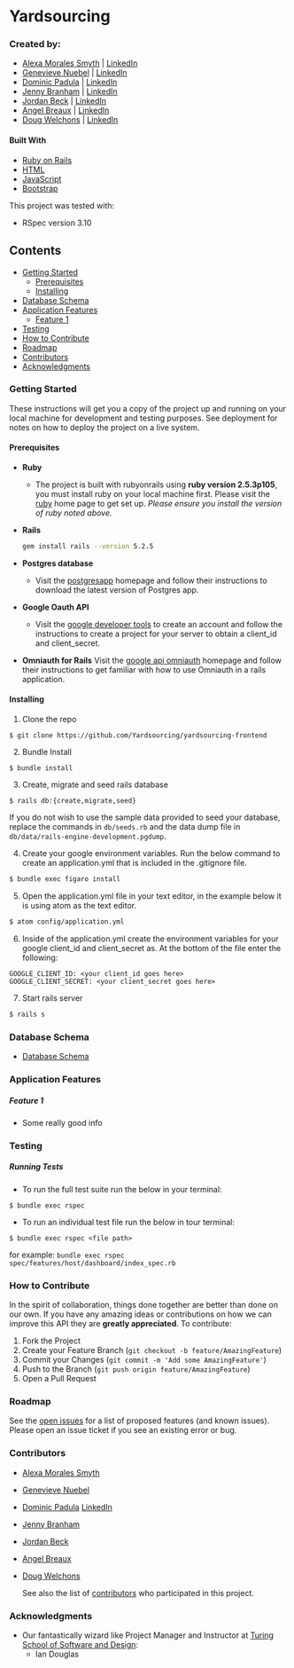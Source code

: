 # Yardsourcing

<Compelling Application description goes here>

### Created by:
- [Alexa Morales Smyth](https://github.com/amsmyth1) | [LinkedIn](https://www.linkedin.com/in/moralesalexa/)
- [Genevieve Nuebel](https://github.com/Gvieve) | [LinkedIn](https://www.linkedin.com/in/genevieve-nuebel)
- [Dominic Padula]() | [LinkedIn]()
- [Jenny Branham](https://github.com/jbranham1) | [LinkedIn](https://www.linkedin.com/in/jenny-branham)
- [Jordan Beck](https://github.com/jordanfbeck0528) | [LinkedIn](https://www.linkedin.com/in/jordan-f-beck/)
- [Angel Breaux](https://github.com/abreaux26) | [LinkedIn](https://www.linkedin.com/in/angel-breaux)
- [Doug Welchons](https://github.com/DougWelchons/) | [LinkedIn](https://www.linkedin.com/in/douglas-welchons)

#### Built With
* [Ruby on Rails](https://rubyonrails.org)
* [HTML](https://html.com)
* [JavaScript](https://www.javascript.com)
* [Bootstrap](https://getbootstrap.com/)

This project was tested with:
* RSpec version 3.10

## Contents
- [Getting Started](#getting-started)
  - [Prerequisites](#prerequisites)
  - [Installing](#installing)
- [Database Schema](#database-schema)  
- [Application Features](#application-features)
  - [Feature 1](#feature-1)
- [Testing](#testing)
- [How to Contribute](#how-to-contribute)
- [Roadmap](#roadmap)
- [Contributors](#contributors)
- [Acknowledgments](#acknowledgments)

### Getting Started

These instructions will get you a copy of the project up and running on your local machine for development and testing purposes. See deployment for notes on how to deploy the project on a live system.

#### Prerequisites

* __Ruby__

  - The project is built with rubyonrails using __ruby version 2.5.3p105__, you must install ruby on your local machine first. Please visit the [ruby](https://www.ruby-lang.org/en/documentation/installation/) home page to get set up. _Please ensure you install the version of ruby noted above._

* __Rails__
  ```sh
  gem install rails --version 5.2.5
  ```

* __Postgres database__
  - Visit the [postgresapp](https://postgresapp.com/downloads.html) homepage and follow their instructions to download the latest version of Postgres app.

* __Google Oauth API__
  - Visit the [google developer tools](https://console.developers.google.com/project) to create an account and follow the instructions to create a project for your server to obtain a client_id and client_secret.

* __Omniauth for Rails__
  Visit the [google api omniauth](https://www.twilio.com/blog/2014/09/gmail-api-oauth-rails.html) homepage and follow their instructions to get familiar with how to use Omniauth in a rails application.


#### Installing

1. Clone the repo
  ```
  $ git clone https://github.com/Yardsourcing/yardsourcing-frontend
  ```

2. Bundle Install
  ```
  $ bundle install
  ```

3. Create, migrate and seed rails database
  ```
  $ rails db:{create,migrate,seed}
  ```

  If you do not wish to use the sample data provided to seed your database, replace the commands in `db/seeds.rb` and the data dump file in `db/data/rails-engine-development.pgdump`.

  4. Create your google environment variables. Run the below command to create an application.yml that is included in the .gitignore file.
  ```sh
  $ bundle exec figaro install
  ```

  5. Open the application.yml file in your text editor, in the example below it is using atom as the text editor.
  ```sh
  $ atom config/application.yml
  ```

  6. Inside of the application.yml create the environment variables for your google client_id and client_secret as. At the bottom of the file enter the following:
  ```
  GOOGLE_CLIENT_ID: <your client_id goes here>
  GOOGLE_CLIENT_SECRET: <your client_secret goes here>
  ```

  7. Start rails server
  ```sh
  $ rails s
  ```

### Database Schema

- [Database Schema](https:url_of_picture)

### Application Features
##### Feature 1
- Some really good info

### Testing
##### Running Tests
- To run the full test suite run the below in your terminal:
```
$ bundle exec rspec
```
- To run an individual test file run the below in tour terminal:
```
$ bundle exec rspec <file path>
```
for example: `bundle exec rspec spec/features/host/dashboard/index_spec.rb`

### How to Contribute

In the spirit of collaboration, things done together are better than done on our own. If you have any amazing ideas or contributions on how we can improve this API they are **greatly appreciated**. To contribute:

  1. Fork the Project
  2. Create your Feature Branch (`git checkout -b feature/AmazingFeature`)
  3. Commit your Changes (`git commit -m 'Add some AmazingFeature'`)
  4. Push to the Branch (`git push origin feature/AmazingFeature`)
  5. Open a Pull Request

### Roadmap

See the [open issues](https://github.com/Yardsourcing/yardsourcing-frontend/issues) for a list of proposed features (and known issues). Please open an issue ticket if you see an existing error or bug.

### Contributors
- [Alexa Morales Smyth](https://github.com/amsmyth1)
- [Genevieve Nuebel](https://github.com/Gvieve)
- [Dominic Padula]() [LinkedIn]()
- [Jenny Branham](https://github.com/jbranham1)
- [Jordan Beck](https://github.com/jordanfbeck0528)
- [Angel Breaux](https://github.com/abreaux26)
- [Doug Welchons](https://github.com/DougWelchons/)

  See also the list of
  [contributors](https://github.com/Yardsourcing/yardsourcing-frontend/graphs/contributors)
  who participated in this project.

### Acknowledgments
  - Our fantastically wizard like Project Manager and Instructor at [Turing School of Software and Design](https://turing.io/):
    * Ian Douglas

